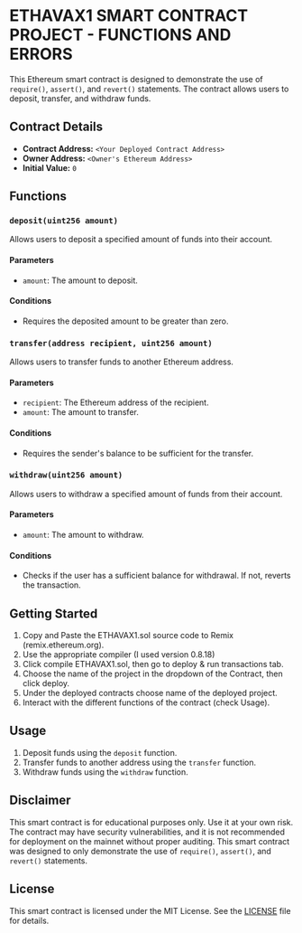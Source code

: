 # ETHAVAX1 SMART CONTRACT PROJECT - FUNCTIONS AND ERRORS

This Ethereum smart contract is designed to demonstrate the use of `require()`, `assert()`, and `revert()` statements. The contract allows users to deposit, transfer, and withdraw funds.

## Contract Details

- **Contract Address:** `<Your Deployed Contract Address>`
- **Owner Address:** `<Owner's Ethereum Address>`
- **Initial Value:** `0`

## Functions

### `deposit(uint256 amount)`

Allows users to deposit a specified amount of funds into their account.

#### Parameters

- `amount`: The amount to deposit.

#### Conditions

- Requires the deposited amount to be greater than zero.

### `transfer(address recipient, uint256 amount)`

Allows users to transfer funds to another Ethereum address.

#### Parameters

- `recipient`: The Ethereum address of the recipient.
- `amount`: The amount to transfer.

#### Conditions

- Requires the sender's balance to be sufficient for the transfer.

### `withdraw(uint256 amount)`

Allows users to withdraw a specified amount of funds from their account.

#### Parameters

- `amount`: The amount to withdraw.

#### Conditions

- Checks if the user has a sufficient balance for withdrawal. If not, reverts the transaction.

## Getting Started

1. Copy and Paste the ETHAVAX1.sol source code to Remix (remix.ethereum.org).
2. Use the appropriate compiler (I used version 0.8.18)
3. Click compile ETHAVAX1.sol, then go to deploy & run transactions tab.
4. Choose the name of the project in the dropdown of the Contract, then click deploy.
5. Under the deployed contracts choose name of the deployed project. 
7. Interact with the different functions of the contract (check Usage).

## Usage

1. Deposit funds using the `deposit` function.
2. Transfer funds to another address using the `transfer` function.
3. Withdraw funds using the `withdraw` function.

## Disclaimer

This smart contract is for educational purposes only. Use it at your own risk. The contract may have security vulnerabilities, and it is not recommended for deployment on the mainnet without proper auditing. This smart contract was designed to only demonstrate the use of `require()`, `assert()`, and `revert()` statements.

## License

This smart contract is licensed under the MIT License. See the [LICENSE](LICENSE) file for details.
